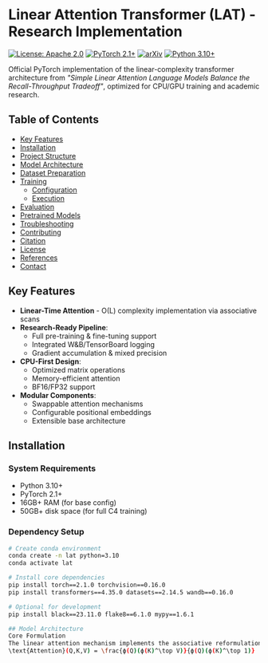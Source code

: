 # Linear Attention Transformer (LAT) - Research Implementation

[![License: Apache 2.0](https://img.shields.io/badge/License-Apache_2.0-blue.svg)](LICENSE)
[![PyTorch 2.1+](https://img.shields.io/badge/PyTorch-2.1%2B-red.svg)](https://pytorch.org)
[![arXiv](https://img.shields.io/badge/arXiv-2402.18668-b31b1b.svg)](https://arxiv.org/abs/2402.18668)
[![Python 3.10+](https://img.shields.io/badge/Python-3.10%2B-green.svg)](https://www.python.org)

Official PyTorch implementation of the linear-complexity transformer architecture from *"Simple Linear Attention Language Models Balance the Recall-Throughput Tradeoff"*, optimized for CPU/GPU training and academic research.

## Table of Contents
- [Key Features](#key-features)
- [Installation](#installation)
- [Project Structure](#project-structure)
- [Model Architecture](#model-architecture)
- [Dataset Preparation](#dataset-preparation)
- [Training](#training)
  - [Configuration](#configuration)
  - [Execution](#execution)
- [Evaluation](#evaluation)
- [Pretrained Models](#pretrained-models)
- [Troubleshooting](#troubleshooting)
- [Contributing](#contributing)
- [Citation](#citation)
- [License](#license)
- [References](#references)
- [Contact](#contact)

## Key Features

- **Linear-Time Attention** - O(L) complexity implementation via associative scans
- **Research-Ready Pipeline**:
  - Full pre-training & fine-tuning support
  - Integrated W&B/TensorBoard logging
  - Gradient accumulation & mixed precision
- **CPU-First Design**:
  - Optimized matrix operations
  - Memory-efficient attention
  - BF16/FP32 support
- **Modular Components**:
  - Swappable attention mechanisms
  - Configurable positional embeddings
  - Extensible base architecture

## Installation

### System Requirements
- Python 3.10+
- PyTorch 2.1+
- 16GB+ RAM (for base config)
- 50GB+ disk space (for full C4 training)

### Dependency Setup
```bash
# Create conda environment
conda create -n lat python=3.10
conda activate lat

# Install core dependencies
pip install torch==2.1.0 torchvision==0.16.0
pip install transformers==4.35.0 datasets==2.14.5 wandb==0.16.0

# Optional for development
pip install black==23.11.0 flake8==6.1.0 mypy==1.6.1

## Model Architecture
Core Formulation
The linear attention mechanism implements the associative reformulation:
\text{Attention}(Q,K,V) = \frac{ϕ(Q)(ϕ(K)^\top V)}{ϕ(Q)(ϕ(K)^\top 1)}

